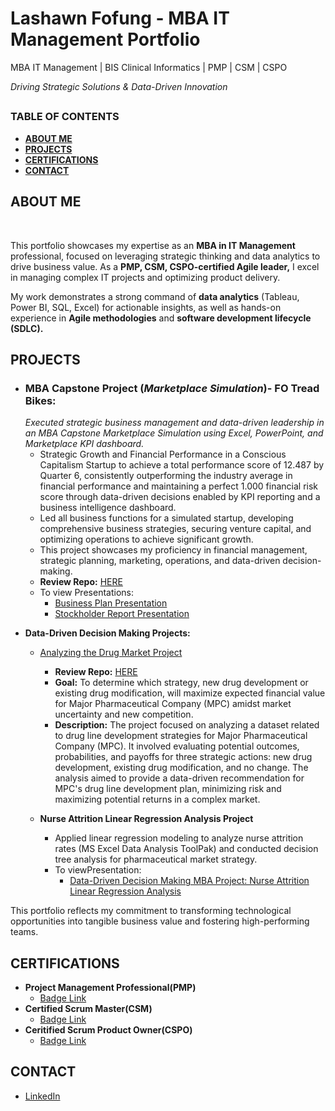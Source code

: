 # Lashawn Fofung - MBA IT Management Portfolio

MBA IT Management | BIS Clinical Informatics | PMP | CSM | CSPO

<i>Driving Strategic Solutions & Data-Driven Innovation</i>


<h2></h2>

<h3>TABLE OF CONTENTS</h3> 

- <b>[ABOUT ME](https://github.com/LashawnFofung/MBA-IT-Management-Portfolio?tab=readme-ov-file#about-me) </b>
- <b>[PROJECTS](https://github.com/LashawnFofung/MBA-IT-Management-Portfolio/blob/main/README.md#projects)</b>    
- <b>[CERTIFICATIONS](https://github.com/LashawnFofung/MBA-IT-Management-Portfolio/blob/main/README.md#certifications)</b>
- <b>[CONTACT](https://github.com/LashawnFofung/MBA-IT-Management-Portfolio/blob/main/README.md#contact)</b>

<h2></h2>

<h2>ABOUT ME</h2>

<br>

This portfolio showcases my expertise as an <b>MBA in IT Management</b> professional, focused on leveraging strategic thinking and data analytics to drive business value. As a <b>PMP, CSM, CSPO-certified Agile leader,</b> I excel in managing complex IT projects and optimizing product delivery.

My work demonstrates a strong command of <b>data analytics</b> (Tableau, Power BI, SQL, Excel) for actionable insights, as well as hands-on experience in <b>Agile methodologies</b> and <b>software development lifecycle (SDLC).</b> 


<h2>PROJECTS</h2>

- <h3>MBA Capstone Project (<i>Marketplace Simulation</i>)- FO Tread Bikes:</h3>
    <i>Executed strategic business management and data-driven leadership in an MBA Capstone Marketplace Simulation using Excel, PowerPoint, and Marketplace KPI dashboard.</i>
    
    - Strategic Growth and Financial Performance in a Conscious Capitalism Startup to achieve a total performance score of 12.487 by Quarter 6, consistently outperforming the industry average in financial performance and maintaining a perfect 1.000 financial risk score through data-driven decisions enabled by KPI reporting and a business intelligence dashboard.
    - Led all business functions for a simulated startup, developing comprehensive business strategies, securing venture capital, and optimizing operations to achieve significant growth.
    - This project showcases my proficiency in financial management, strategic planning, marketing, operations, and data-driven decision-making.
    - <b>Review Repo:</b> [HERE](https://github.com/LashawnFofung/FO-Tread-Bikes)
    - To view Presentations:
        - [Business Plan Presentation](https://youtu.be/fPxMes6A5BI)
        - [Stockholder Report Presentation](https://youtu.be/c9PEnwB_V0w)


- <b>Data-Driven Decision Making Projects:</b>
    - [Analyzing the Drug Market Project](https://github.com/LashawnFofung/MBA-IT-Management-Portfolio/blob/main/README.md#analyzing-the-drug-market)
        - <b>Review Repo:</b> [HERE](https://github.com/LashawnFofung/Drug-Market-Analysis)
        - <b>Goal:</b> To determine which strategy, new drug development or existing drug modification, will maximize expected financial value for Major Pharmaceutical Company (MPC) amidst market uncertainty and new competition.
        - <b>Description:</b> The project focused on analyzing a dataset related to drug line development strategies for Major Pharmaceutical Company (MPC). It involved evaluating potential outcomes, probabilities, and payoffs for three strategic actions: new drug development, existing drug modification, and no change. The analysis aimed to provide a data-driven recommendation for MPC's drug line development plan, minimizing risk and maximizing potential returns in a complex market. 
  
    - <b>Nurse Attrition Linear Regression Analysis Project</b>
        - Applied linear regression modeling to analyze nurse attrition rates (MS Excel Data Analysis ToolPak) and conducted decision tree analysis for pharmaceutical market strategy.
        - To viewPresentation:
          - [Data-Driven Decision Making MBA Project: Nurse Attrition Linear Regression Analysis](https://youtu.be/mEK-_1xrKpA)
             

This portfolio reflects my commitment to transforming technological opportunities into tangible business value and fostering high-performing teams.


<h2></h2>  


<h2>CERTIFICATIONS</h2>

- <b> Project Management Professional(PMP)</b>
  - [Badge Link](https://www.credly.com/badges/069386a1-7007-40f8-9773-f308e59e06db/public_url) 
- <b> Certified Scrum Master(CSM)</b>
  - [Badge Link](https://badgecert.com/bc/html/groupbadges.html?k=NWR6TmMzUVRUbElJeVZ5c0RnclVnems0cTkybW0yb2Q) 
- <b> Ceritified Scrum Product Owner(CSPO)</b>
  - [Badge Link](https://badgecert.com/bc/html/groupbadges.html?k=NWR6TmMzUVRUbElJeVZ5c0RnclVnems0cTkybW0yb2Q) 

<h2></h2>

<h2>CONTACT</h2>

- [LinkedIn](https://www.linkedin.com/in/lashawnfofung/)

  
<h2></h2>

 
